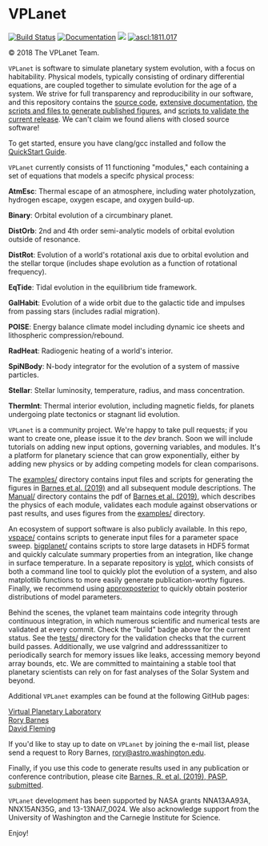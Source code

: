 # VPLanet
[![Build Status](https://travis-ci.com/VirtualPlanetaryLaboratory/vplanet.svg?token=jABaFLLgJNHTWSqkT7CM&branch=master)](https://travis-ci.com/VirtualPlanetaryLaboratory/vplanet)
[![Documentation](https://img.shields.io/badge/read-the_docs-blue.svg?style=flat)](https://VirtualPlanetaryLaboratory.github.io/vplanet)
<a href="https://arxiv.org/abs/1905.06367"><img src="https://img.shields.io/badge/read-the_paper-7d93c7.svg?style=flat"/></a>
<a href="http://ascl.net/1811.017"><img src="https://img.shields.io/badge/ascl-1811.017-blue.svg?colorB=262255" alt="ascl:1811.017" /></a>

© 2018 The VPLanet Team.

`VPLanet` is software to simulate planetary system evolution, with a focus on habitability. Physical models, typically consisting of ordinary differential equations, are coupled together to simulate evolution for the age of a system. We strive for full transparency and reproducibility in our software, and this repository contains the [source code](src), [extensive documentation](https://VirtualPlanetaryLaboratory.github.io/vplanet), [the scripts and files to generate published figures](examples), and [scripts to validate the current release](tests). We can't claim we found aliens with closed source software!

To get started, ensure you have clang/gcc installed and follow the [QuickStart Guide](https://virtualplanetarylaboratory.github.io/vplanet/quickstart.html).

`VPLanet` currently consists of 11 functioning "modules," each containing a set of equations
that models a specifc physical process:

**AtmEsc**: Thermal escape of an atmosphere, including water photolyzation, hydrogen
escape, oxygen escape, and oxygen build-up.

**Binary**: Orbital evolution of a circumbinary planet.

**DistOrb**: 2nd and 4th order semi-analytic models of orbital evolution outside
of resonance.

**DistRot**: Evolution of a world's rotational axis due to orbital evolution and
the stellar torque (includes shape evolution as a function of rotational frequency).

**EqTide**: Tidal evolution in the equilibrium tide framework.

**GalHabit**: Evolution of a wide orbit due to the galactic tide and impulses from
passing stars (includes radial migration).

**POISE**: Energy balance climate model including dynamic ice sheets and lithospheric
compression/rebound.

**RadHeat**: Radiogenic heating of a world's interior.

**SpiNBody**: N-body integrator for the evolution of a system of massive particles.

**Stellar**: Stellar luminosity, temperature, radius, and mass concentration.

**ThermInt**: Thermal interior evolution, including magnetic fields, for planets
undergoing plate tectonics or stagnant lid evolution.

`VPLanet` is a community project. We're happy to take pull requests; if you want to create one, please issue it to the *dev* branch. Soon we will include tutorials on adding new input options, governing variables, and modules. It's a platform for planetary science that can grow exponentially, either by adding new physics or by adding competing models for clean comparisons.

The [examples/](examples) directory contains input files and scripts for generating the figures in [Barnes et al. (2019)](https://arxiv.org/abs/1905.06367) and all subsequent module descriptions. The [Manual/](Manual) directory contains the pdf of [Barnes et al. (2019)](https://arxiv.org/abs/1905.06367), which describes the physics of each module, validates each module against observations or past results, and uses figures from the [examples/](examples) directory.

An ecosystem of support software is also publicly available. In this repo, [vspace/](vspace) contains scripts to generate input files for a parameter space sweep. [bigplanet/](bigplanet) contains scripts to store large datasets in HDF5 format and quickly calculate summary properties from an integration, like change in surface temperature. In a separate repository is [vplot](https://github.com/VirtualPlanetaryLaboratory/vplot), which consists of both a command line tool to quickly plot the evolution of a system, and also matplotlib functions to more easily generate publication-worthy figures. Finally, we recommend using [approxposterior](https://github.com/dflemin3/approxposterior) to quickly obtain posterior distributions of model parameters.

Behind the scenes, the vplanet team maintains code integrity through continuous integration, in which numerous scientific and numerical tests are validated at every commit. Check the "build" badge above for the current status. See the [tests/](tests) directory for the validation checks that the current build passes. Additionally, we use valgrind and addresssanitizer to periodically search for memory issues like leaks, accessing memory beyond array bounds, etc. We are committed to maintaining a stable tool that planetary scientists can rely on for fast analyses of the Solar System and beyond.  

Additional `VPLanet` examples can be found at the following GitHub pages:

[Virtual Planetary Laboratory](https://github.com/VirtualPlanetaryLaboratory) <br />
[Rory Barnes](https://github.com/RoryBarnes) <br />
[David Fleming](https://github.com/dflemin3)

If you'd like to stay up to date on `VPLanet` by joining the e-mail list, please send a request to Rory Barnes, rory@astro.washington.edu.

Finally, if you use this code to generate results used in any publication or conference contribution, please cite [Barnes, R. et al. (2019), PASP, submitted](https://arxiv.org/abs/1905.06367).

`VPLanet` development has been supported by NASA grants NNA13AA93A, NNX15AN35G, and 13-13NAI7_0024. We also acknowledge support from the University of Washington and the Carnegie Institute for Science.

Enjoy!
